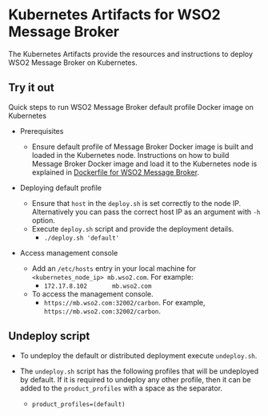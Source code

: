 # Kubernetes Artifacts for WSO2 Message Broker #
The Kubernetes Artifacts provide the resources and instructions to deploy WSO2 Message Broker on Kubernetes.

## Try it out
Quick steps to run WSO2 Message Broker default profile Docker image on Kubernetes

* Prerequisites
    - Ensure default profile of Message Broker Docker image is built and loaded in the Kubernetes node.
    Instructions on how to build Message Broker Docker image and load it to the Kubernetes node is explained in [Dockerfile for WSO2 Message Broker](https://github.com/wso2/dockerfiles/tree/master/wso2mb#building-the-docker-images).

* Deploying default profile
    - Ensure that `host` in the `deploy.sh` is set correctly to the node IP. Alternatively you can pass the correct host IP as an argument with `-h` option.  
    - Execute `deploy.sh` script and provide the deployment details.
        + `./deploy.sh 'default'`

* Access management console
    - Add an `/etc/hosts` entry in your local machine for `<kubernetes_node_ip> mb.wso2.com`. For example:
        + `172.17.8.102       mb.wso2.com`
    - To access the management console.
        +  `https://mb.wso2.com:32002/carbon`. For example, `https://mb.wso2.com:32002/carbon`.

## Undeploy script

* To undeploy the default or distributed deployment execute `undeploy.sh`.

* The `undeploy.sh` script has the following profiles that will be undeployed by default. If it is required to undeploy any other profile, then it can be added to the `product_profiles` with a space as the separator.
    - `product_profiles=(default)`
